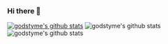 ### Hi there 👋

[![godstyme's github stats](https://github-readme-stats.vercel.app/api?username=godstyme)](https://github.com/godstyme/github-readme-stats)
![godstyme's github stats](https://github-readme-stats.vercel.app/api?username=godstyme&show_icons=true)
![godstyme's github stats](https://github-readme-stats.vercel.app/api?username=godstyme&show_icons=true&theme=radical)
<!--
**Godstyme/Godstyme** is a ✨ _special_ ✨ repository because its `README.md` (this file) appears on your GitHub profile.

Here are some ideas to get you started:

- 🔭 I’m currently working on ...
- 🌱 I’m currently learning ...
- 👯 I’m looking to collaborate on ...
- 🤔 I’m looking for help with ...
- 💬 Ask me about ...
- 📫 How to reach me: ...
- 😄 Pronouns: ...
- ⚡ Fun fact: ...
-->
